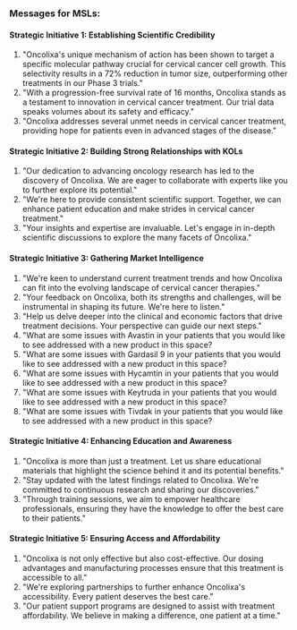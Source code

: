 ### Messages for MSLs:

#### Strategic Initiative 1: Establishing Scientific Credibility
1. "Oncolixa's unique mechanism of action has been shown to target a specific molecular pathway crucial for cervical cancer cell growth. This selectivity results in a 72% reduction in tumor size, outperforming other treatments in our Phase 3 trials."
2. "With a progression-free survival rate of 16 months, Oncolixa stands as a testament to innovation in cervical cancer treatment. Our trial data speaks volumes about its safety and efficacy."
3. "Oncolixa addresses several unmet needs in cervical cancer treatment, providing hope for patients even in advanced stages of the disease."

#### Strategic Initiative 2: Building Strong Relationships with KOLs
1. "Our dedication to advancing oncology research has led to the discovery of Oncolixa. We are eager to collaborate with experts like you to further explore its potential."
2. "We're here to provide consistent scientific support. Together, we can enhance patient education and make strides in cervical cancer treatment."
3. "Your insights and expertise are invaluable. Let's engage in in-depth scientific discussions to explore the many facets of Oncolixa."

#### Strategic Initiative 3: Gathering Market Intelligence
1. "We're keen to understand current treatment trends and how Oncolixa can fit into the evolving landscape of cervical cancer therapies."
2. "Your feedback on Oncolixa, both its strengths and challenges, will be instrumental in shaping its future. We're here to listen."
3. "Help us delve deeper into the clinical and economic factors that drive treatment decisions. Your perspective can guide our next steps."
4. "What are some issues with Avastin in your patients that you would like to see addressed with a new product in this space?
5. "What are some issues with Gardasil 9 in your patients that you would like to see addressed with a new product in this space?
6. "What are some issues with Hycamtin in your patients that you would like to see addressed with a new product in this space?
7. "What are some issues with Keytruda in your patients that you would like to see addressed with a new product in this space?
8. "What are some issues with Tivdak in your patients that you would like to see addressed with a new product in this space?

#### Strategic Initiative 4: Enhancing Education and Awareness
1. "Oncolixa is more than just a treatment. Let us share educational materials that highlight the science behind it and its potential benefits."
2. "Stay updated with the latest findings related to Oncolixa. We're committed to continuous research and sharing our discoveries."
3. "Through training sessions, we aim to empower healthcare professionals, ensuring they have the knowledge to offer the best care to their patients."

#### Strategic Initiative 5: Ensuring Access and Affordability
1. "Oncolixa is not only effective but also cost-effective. Our dosing advantages and manufacturing processes ensure that this treatment is accessible to all."
2. "We're exploring partnerships to further enhance Oncolixa's accessibility. Every patient deserves the best care."
3. "Our patient support programs are designed to assist with treatment affordability. We believe in making a difference, one patient at a time."
